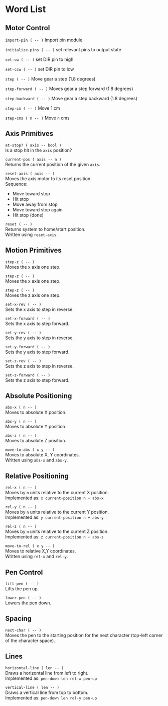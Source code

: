 # Word List

## Motor Control
`import-pin ( -- )`
Import pin module

`initialize-pins ( -- )`
set relevant pins to output state

`set-cw ( -- )`
set DIR pin to high

`set-ccw ( -- )`
set DIR pin to low

`step ( -- )`
Move gear a step (1.8 degrees)

`step-forward ( -- )`
Moves gear a step forward (1.8 degrees)

`step-backward ( -- )`
Move gear a step backward (1.8 degrees)

`step-cm ( -- )`
Move 1 cm

`step-cms ( n -- )`
Move `n` cms


## Axis Primitives

`at-stop? ( axis -- bool )`  
Is a stop hit in the `axis` position?

`current-pos ( axis -- n )`  
Returns the current position of the given `axis`.

`reset-axis ( axis -- )`  
Moves the axis motor to its reset position.  
Sequence:  
- Move toward stop  
- Hit stop  
- Move away from stop  
- Move toward stop again  
- Hit stop (done)

`reset ( -- )`  
Returns system to home/start position.  
Written using `reset-axis`.

## Motion Primitives

`step-z ( -- )`   
Moves the x axis one step.

`step-z ( -- )`   
Moves the x axis one step.

`step-z ( -- )`   
Moves the z axis one step.

`set-x-rev ( -- )`   
Sets the x axis to step in reverse.

`set-x-forward ( -- )`   
Sets the x axis to step forward.

`set-y-rev ( -- )`   
Sets the y axis to step in reverse.

`set-y-forward ( -- )`   
Sets the y axis to step forward.

`set-z-rev ( -- )`   
Sets the z axis to step in reverse.

`set-z-forward ( -- )`   
Sets the z axis to step forward.

## Absolute Positioning

`abs-x ( n -- )`  
Moves to absolute X position.

`abs-y ( n -- )`  
Moves to absolute Y position.

`abs-z ( n -- )`  
Moves to absolute Z position.

`move-to-abs ( x y -- )`  
Moves to absolute X, Y coordinates.  
Written using `abs-x` and `abs-y`.

## Relative Positioning

`rel-x ( n -- )`  
Moves by `n` units relative to the current X position.  
Implemented as: `x current-position n + abs-x`

`rel-y ( n -- )`  
Moves by `n` units relative to the current Y position.  
Implemented as: `y current-position n + abs-y`

`rel-z ( n -- )`  
Moves by `n` units relative to the current Z position.  
Implemented as: `z current-position n + abs-z`

`move-to-rel ( x y -- )`  
Moves to relative X,Y coordinates.  
Written using `rel-x` and `rel-y`.

## Pen Control

`lift-pen ( -- )`  
Lifts the pen up.

`lower-pen ( -- )`  
Lowers the pen down.

## Spacing

`next-char ( -- )`  
Moves the pen to the starting position for the next character (top-left corner of the character space).

## Lines
`horizontal-line ( len -- )`  
Draws a horizontal line from left to right.  
Implemented as: `pen-down len rel-x pen-up`

`vertical-line ( len -- )`  
Draws a vertical line from top to bottom.  
Implemented as: `pen-down len rel-y pen-up`
